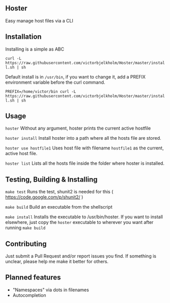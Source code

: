 ## Hoster

Easy manage host files via a CLI

## Installation

Installing is a simple as ABC

```curl -L https://raw.githubusercontent.com/victorbjelkholm/Hoster/master/install.sh | sh```

Default install is in ```/usr/bin```, if you want to change it, add a PREFIX environment variable before the curl command.

```PREFIX=/home/victor/bin curl -L https://raw.githubusercontent.com/victorbjelkholm/Hoster/master/install.sh | sh```

## Usage

```hoster``` Without any argument, hoster prints the current active hostfile

```hoster install``` Install hoster into a path where all the hosts file are stored.

```hoster use hostfile1``` Uses host file with filename ```hostfile1``` as the current, active host file.

```hoster list``` Lists all the hosts file inside the folder where hoster is installed.

## Testing, Building & Installing

```make test``` Runs the test, shunit2 is needed for this ( https://code.google.com/p/shunit2/ )

```make build``` Build an executable from the shellscript

```make install``` Installs the executable to /usr/bin/hoster. If you want to install elsewhere, just copy the ```hoster``` executable to wherever you want after running ```make build```

## Contributing

Just submit a Pull Request and/or report issues you find. If something is unclear,
please help me make it better for others.

## Planned features

* "Namespaces" via dots in filenames
* Autocompletion
